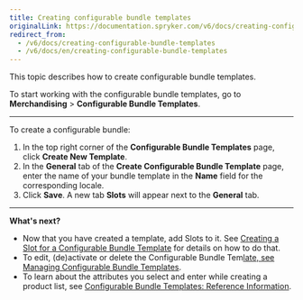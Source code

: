 ```yaml
---
title: Creating configurable bundle templates
originalLink: https://documentation.spryker.com/v6/docs/creating-configurable-bundle-templates
redirect_from:
  - /v6/docs/creating-configurable-bundle-templates
  - /v6/docs/en/creating-configurable-bundle-templates
---
```


This topic describes how to create configurable bundle templates.

To start working with the configurable bundle templates, go to **Merchandising** > **Configurable Bundle Templates**.

---
To create a configurable bundle:

1. In the top right corner of the **Configurable Bundle Templates** page, click **Create New Template**.
2. In the **General** tab of the **Create Configurable Bundle Template** page, enter the name of your bundle template in the **Name** field for the corresponding locale.
3. Click **Save**. A new tab **Slots** will appear next to the **General** tab.
***
**What's next?**

* Now that you have created a template, add Slots to it. See [Creating a Slot for a Configurable Bundle Template](https://documentation.spryker.com/docs/managing-configurable-bundle-templates#creating-a-slot-for-a-configurable-bundle-template) for details on how to do that.
* To edit, (de)activate or delete the Configurable Bundle Tem[late, see Managing Configurable Bundle Templates](https://documentation.spryker.com/docs/managing-configurable-bundle-templates).
* To learn about the attributes you select and enter while creating a product list, see [Configurable Bundle Templates: Reference Information](/docs/scos/user/user-guides/202001.0/back-office-user-guide/products/configurable-bundle-templates/references/configurable-bundle-templates-reference-information.html).


